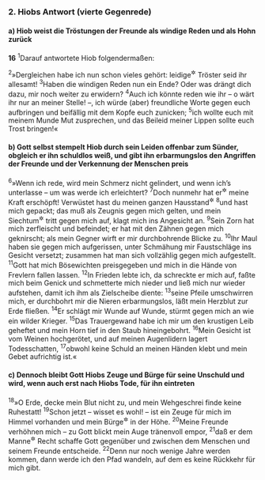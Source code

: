 ### 2. Hiobs Antwort (vierte Gegenrede)

#### a) Hiob weist die Tröstungen der Freunde als windige Reden und als Hohn zurück

__16__
<sup>1</sup>Darauf antwortete Hiob folgendermaßen:

<sup>2</sup>»Dergleichen habe ich nun schon vieles gehört: leidige<sup title="oder: elende">&#x2732;</sup> Tröster seid ihr allesamt!
<sup>3</sup>Haben die windigen Reden nun ein Ende? Oder was drängt dich dazu, mir noch weiter zu erwidern?
<sup>4</sup>Auch ich könnte reden wie ihr – o wärt ihr nur an meiner Stelle! –, ich würde (aber) freundliche Worte gegen euch aufbringen und beifällig mit dem Kopfe euch zunicken;
<sup>5</sup>ich wollte euch mit meinem Munde Mut zusprechen, und das Beileid meiner Lippen sollte euch Trost bringen!«

#### b) Gott selbst stempelt Hiob durch sein Leiden offenbar zum Sünder, obgleich er ihn schuldlos weiß, und gibt ihn erbarmungslos den Angriffen der Freunde und der Verkennung der Menschen preis

<sup>6</sup>»Wenn ich rede, wird mein Schmerz nicht gelindert, und wenn ich’s unterlasse – um was werde ich erleichtert?
<sup>7</sup>Doch nunmehr hat er<sup title="d.h. Gott">&#x2732;</sup> meine Kraft erschöpft! Verwüstet hast du meinen ganzen Hausstand<sup title="oder: Freundeskreis">&#x2732;</sup>
<sup>8</sup>und hast mich gepackt; das muß als Zeugnis gegen mich gelten, und mein Siechtum<sup title="oder: meine Verlassenheit">&#x2732;</sup> tritt gegen mich auf, klagt mich ins Angesicht an.
<sup>9</sup>Sein Zorn hat mich zerfleischt und befeindet; er hat mit den Zähnen gegen mich geknirscht; als mein Gegner wirft er mir durchbohrende Blicke zu.
<sup>10</sup>Ihr Maul haben sie gegen mich aufgerissen, unter Schmähung mir Faustschläge ins Gesicht versetzt; zusammen hat man sich vollzählig gegen mich aufgestellt.
<sup>11</sup>Gott hat mich Bösewichten preisgegeben und mich in die Hände von Frevlern fallen lassen.
<sup>12</sup>In Frieden lebte ich, da schreckte er mich auf, faßte mich beim Genick und schmetterte mich nieder und ließ mich nur wieder aufstehen, damit ich ihm als Zielscheibe diente:
<sup>13</sup>seine Pfeile umschwirren mich, er durchbohrt mir die Nieren erbarmungslos, läßt mein Herzblut zur Erde fließen.
<sup>14</sup>Er schlägt mir Wunde auf Wunde, stürmt gegen mich an wie ein wilder Krieger.
<sup>15</sup>Das Trauergewand habe ich mir um den krustigen Leib geheftet und mein Horn tief in den Staub hineingebohrt.
<sup>16</sup>Mein Gesicht ist vom Weinen hochgerötet, und auf meinen Augenlidern lagert Todesschatten,
<sup>17</sup>obwohl keine Schuld an meinen Händen klebt und mein Gebet aufrichtig ist.«

#### c) Dennoch bleibt Gott Hiobs Zeuge und Bürge für seine Unschuld und wird, wenn auch erst nach Hiobs Tode, für ihn eintreten

<sup>18</sup>»O Erde, decke mein Blut nicht zu, und mein Wehgeschrei finde keine Ruhestatt!
<sup>19</sup>Schon jetzt – wisset es wohl! – ist ein Zeuge für mich im Himmel vorhanden und mein Bürge<sup title="oder: Eideshelfer">&#x2732;</sup> in der Höhe.
<sup>20</sup>Meine Freunde verhöhnen mich – zu Gott blickt mein Auge tränenvoll empor,
<sup>21</sup>daß er dem Manne<sup title="oder: Sterblichen">&#x2732;</sup> Recht schaffe Gott gegenüber und zwischen dem Menschen und seinem Freunde entscheide.
<sup>22</sup>Denn nur noch wenige Jahre werden kommen, dann werde ich den Pfad wandeln, auf dem es keine Rückkehr für mich gibt.